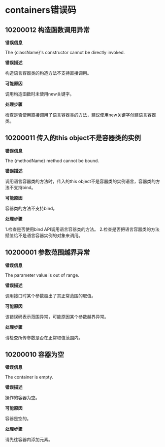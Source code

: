 # containers错误码

## 10200012 构造函数调用异常

**错误信息**

The {className}'s constructor cannot be directly invoked.

**错误描述**

构造语言容器类的构造方法不支持直接调用。

**可能原因**

调用构造函数时未使用new关键字。

**处理步骤**

检查是否使用直接调用了语言容器类的方法，建议使用new关键字创建语言容器类。

## 10200011 传入的this object不是容器类的实例

**错误信息**

The {methodName} method cannot be bound.

**错误描述**

调用语言容器类的方法时，传入的this object不是容器类的实例语言，容器类的方法不支持bind。

**可能原因**

容器类的方法不支持bind。

**处理步骤**

1.检查是否使用bind API调用语言容器类的方法。
2.检查是否把语言容器类的方法赋值给不是语言容器实例的对象来调用。

## 10200001 参数范围越界异常

**错误信息**

The parameter value is out of range.

**错误描述**

调用接口时某个参数超出了其正常范围的取值。

**可能原因**

该错误码表示范围异常，可能原因某个参数越界异常。

**处理步骤**

请检查所传参数是否在正常取值范围内。

## 10200010 容器为空

**错误信息**

The container is empty.

**错误描述**

操作的容器为空。

**可能原因**

容器是空的。

**处理步骤**

请先往容器内添加元素。

